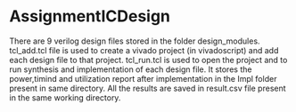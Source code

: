 # AssignmentICDesign
There are 9 verilog design files stored in the folder design_modules.
tcl_add.tcl file is used to create a vivado project (in vivadoscript) and add each design file to that project.
tcl_run.tcl is used to open the project and to run synthesis and implementation of each design file. It stores the power,timind and utilization report after implementation in the Impl folder present in same directory.
All the results are saved in result.csv file present in the same working directory.
